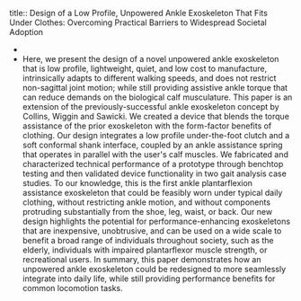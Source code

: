 title:: Design of a Low Profile, Unpowered Ankle Exoskeleton That Fits Under Clothes: Overcoming Practical Barriers to Widespread Societal Adoption

-
- Here, we present the design of a novel unpowered ankle exoskeleton that is low profile, lightweight, quiet, and low cost to manufacture, intrinsically adapts to different walking speeds, and does not restrict non-sagittal joint motion; while still providing assistive ankle torque that can reduce demands on the biological calf musculature. This paper is an extension of the previously-successful ankle exoskeleton concept by Collins, Wiggin and Sawicki. We created a device that blends the torque assistance of the prior exoskeleton with the form-factor benefits of clothing. Our design integrates a low profile under-the-foot clutch and a soft conformal shank interface, coupled by an ankle assistance spring that operates in parallel with the user's calf muscles. We fabricated and characterized technical performance of a prototype through benchtop testing and then validated device functionality in two gait analysis case studies. To our knowledge, this is the first ankle plantarflexion assistance exoskeleton that could be feasibly worn under typical daily clothing, without restricting ankle motion, and without components protruding substantially from the shoe, leg, waist, or back. Our new design highlights the potential for performance-enhancing exoskeletons that are inexpensive, unobtrusive, and can be used on a wide scale to benefit a broad range of individuals throughout society, such as the elderly, individuals with impaired plantarflexor muscle strength, or recreational users. In summary, this paper demonstrates how an unpowered ankle exoskeleton could be redesigned to more seamlessly integrate into daily life, while still providing performance benefits for common locomotion tasks.